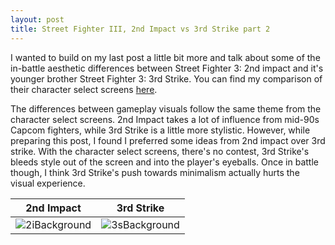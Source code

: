 ```yaml
---
layout: post
title: Street Fighter III, 2nd Impact vs 3rd Strike part 2
---
```


I wanted to build on my last post a little bit more and talk about some of the in-battle aesthetic differences between Street Fighter 3: 2nd impact and it's younger brother Street Fighter 3: 3rd Strike. You can find my comparison of their character select screens [here](http://gamesketches.github.io/2015/02/24/3rd-strike-second-impact/).

The differences between gameplay visuals follow the same theme from the character select screens. 2nd Impact takes a lot of influence from mid-90s Capcom fighters, while 3rd Strike is a little more stylistic. However, while preparing this post, I found I preferred some ideas from 2nd impact over 3rd strike. With the character select screens, there's no contest, 3rd Strike's bleeds style out of the screen and into the player's eyeballs. Once in battle though, I think 3rd Strike's push towards minimalism actually hurts the visual experience.

| 2nd Impact | 3rd Strike |
|:-:|:-:|
![2iBackground]({{site.url}}/images/2iBackground.png) | ![3sBackground]({{site.url}}/images/3sBackground.png)
